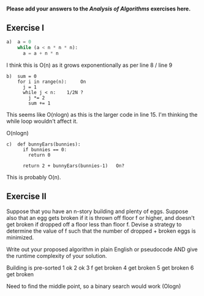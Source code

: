 #### Please add your answers to the ***Analysis of  Algorithms*** exercises here.

## Exercise I


```python
a)  a = 0
    while (a < n * n * n):
      a = a + n * n
```
I think this is O(n) as it grows exponentionally as per line 8  / line 9

```
b)  sum = 0
    for i in range(n):     On
      j = 1
      while j < n:    1/2N ? 
        j *= 2
        sum += 1
```

This seems like O(nlogn) as this is the larger code in line 15.  I'm thinking the while loop wouldn't affect it. 


O(nlogn)
```
c)  def bunnyEars(bunnies):
      if bunnies == 0:
        return 0

      return 2 + bunnyEars(bunnies-1)   On? 
```
This is probably O(n). 

## Exercise II


Suppose that you have an n-story building and plenty of eggs. Suppose also that an egg gets broken if it is thrown off floor f or higher, and doesn't get broken if dropped off a floor less than floor f. Devise a strategy to determine the value of f such that the number of dropped + broken eggs is minimized.

Write out your proposed algorithm in plain English or pseudocode AND give the runtime complexity of your solution.

Building is pre-sorted
1  ok 
2  ok 
3 f get broken
4 get broken
5 get broken
6 get broken 

Need to find the middle point,  so a binary search would work (Ologn)